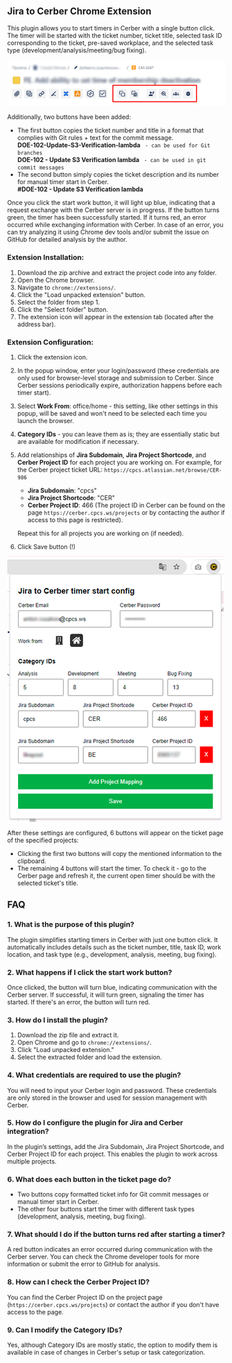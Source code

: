 ## Jira to Cerber Chrome Extension

This plugin allows you to start timers in Cerber with a single button click. The timer will be started with the ticket number, ticket title, selected task ID corresponding to the ticket, pre-saved workplace, and the selected task type (development/analysis/meeting/bug fixing).

![Action buttons](./readme-images/buttons.png)

Additionally, two buttons have been added:
- The first button copies the ticket number and title in a format that complies with Git rules + text for the commit message. 
  <br/>**DOE-102-Update-S3-Verification-lambda** ` - can be used for Git branches`
  <br/>**DOE-102 - Update S3 Verification lambda** ` - can be used in git commit messages`
- The second button simply copies the ticket description and its number for manual timer start in Cerber.
  <br/>**#DOE-102 - Update S3 Verification lambda**

Once you click the start work button, it will light up blue, indicating that a request exchange with the Cerber server is in progress. If the button turns green, the timer has been successfully started. If it turns red, an error occurred while exchanging information with Cerber. In case of an error, you can try analyzing it using Chrome dev tools and/or submit the issue on GitHub for detailed analysis by the author.

### Extension Installation:
1. Download the zip archive and extract the project code into any folder.
2. Open the Chrome browser.
3. Navigate to `chrome://extensions/`.
4. Click the "Load unpacked extension" button.
5. Select the folder from step 1.
6. Click the "Select folder" button.
7. The extension icon will appear in the extension tab (located after the address bar).

### Extension Configuration:
1. Click the extension icon.
2. In the popup window, enter your login/password (these credentials are only used for browser-level storage and submission to Cerber. Since Cerber sessions periodically expire, authorization happens before each timer start).
3. Select **Work From**: office/home - this setting, like other settings in this popup, will be saved and won't need to be selected each time you launch the browser.
4. **Category IDs** - you can leave them as is; they are essentially static but are available for modification if necessary.
5. Add relationships of **Jira Subdomain**, **Jira Project Shortcode**, and **Cerber Project ID** for each project you are working on. 
For example, for the Cerber project ticket URL: `https://cpcs.atlassian.net/browse/CER-986`
    - **Jira Subdomain**: "cpcs"
    - **Jira Project Shortcode**: "CER"
    - **Cerber Project ID**: 466 (The project ID in Cerber can be found on the page `https://cerber.cpcs.ws/projects` or by contacting the author if access to this page is restricted).

   Repeat this for all projects you are working on (if needed).
6. Click Save button (!)

![Settings Example](./readme-images/settings-example.png)

After these settings are configured, 6 buttons will appear on the ticket page of the specified projects:
- Clicking the first two buttons will copy the mentioned information to the clipboard.
- The remaining 4 buttons will start the timer. To check it - go to the Cerber page and refresh it, the current open timer should be with the selected ticket's title. 

## FAQ

### 1. **What is the purpose of this plugin?**
The plugin simplifies starting timers in Cerber with just one button click. It automatically includes details such as the ticket number, title, task ID, work location, and task type (e.g., development, analysis, meeting, bug fixing).

### 2. **What happens if I click the start work button?**
Once clicked, the button will turn blue, indicating communication with the Cerber server. If successful, it will turn green, signaling the timer has started. If there's an error, the button will turn red.

### 3. **How do I install the plugin?**
1. Download the zip file and extract it.
2. Open Chrome and go to `chrome://extensions/`.
3. Click "Load unpacked extension."
4. Select the extracted folder and load the extension.

### 4. **What credentials are required to use the plugin?**
You will need to input your Cerber login and password. These credentials are only stored in the browser and used for session management with Cerber.

### 5. **How do I configure the plugin for Jira and Cerber integration?**
In the plugin’s settings, add the Jira Subdomain, Jira Project Shortcode, and Cerber Project ID for each project. This enables the plugin to work across multiple projects.

### 6. **What does each button in the ticket page do?**
- Two buttons copy formatted ticket info for Git commit messages or manual timer start in Cerber.
- The other four buttons start the timer with different task types (development, analysis, meeting, bug fixing).

### 7. **What should I do if the button turns red after starting a timer?**
A red button indicates an error occurred during communication with the Cerber server. You can check the Chrome developer tools for more information or submit the error to GitHub for analysis.

### 8. **How can I check the Cerber Project ID?**
You can find the Cerber Project ID on the project page (`https://cerber.cpcs.ws/projects`) or contact the author if you don't have access to the page.

### 9. **Can I modify the Category IDs?**
Yes, although Category IDs are mostly static, the option to modify them is available in case of changes in Cerber's setup or task categorization.
